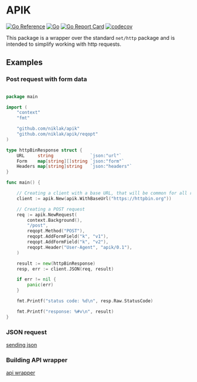 # APIK

[![Go Reference](https://pkg.go.dev/badge/github.com/niklak/apik.svg)](https://pkg.go.dev/github.com/niklak/apik)
[![Go](https://github.com/niklak/apik/actions/workflows/go.yml/badge.svg)](https://github.com/niklak/apik/actions/workflows/go.yml)
[![Go Report Card](https://goreportcard.com/badge/github.com/niklak/apik)](https://goreportcard.com/report/github.com/niklak/apik)
[![codecov](https://codecov.io/gh/niklak/apik/graph/badge.svg?token=Y8IB5RQ3OP)](https://codecov.io/gh/niklak/apik)

This package is a wrapper over the standard `net/http` package and is intended to simplify working with http requests.


## Examples

### Post request with form data

```go

package main

import (
	"context"
	"fmt"

	"github.com/niklak/apik"
	"github.com/niklak/apik/reqopt"
)

type httpBinResponse struct {
	URL     string              `json:"url"`
	Form    map[string][]string `json:"form"`
	Headers map[string]string   `json:"headers"`
}

func main() {

	// Creating a client with a base URL, that will be common for all requests
	client := apik.New(apik.WithBaseUrl("https://httpbin.org"))

	// Creating a POST request
	req := apik.NewRequest(
		context.Background(),
		"/post",
		reqopt.Method("POST"),
		reqopt.AddFormField("k", "v1"),
		reqopt.AddFormField("k", "v2"),
		reqopt.Header("User-Agent", "apik/0.1"),
	)

	result := new(httpBinResponse)
	resp, err := client.JSON(req, result)

	if err != nil {
		panic(err)
	}

	fmt.Printf("status code: %d\n", resp.Raw.StatusCode)

	fmt.Printf("response: %#v\n", result)
}

```

### JSON request

[sending json](./examples/httpbinjson/main.go)

### Building API wrapper

[api wrapper](./examples/httpbinapi/api.go)